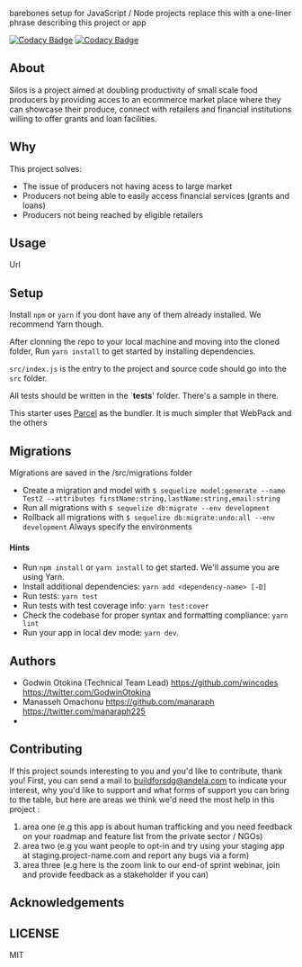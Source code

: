 barebones setup for JavaScript / Node projects replace this with a one-liner phrase describing this project or app

[![Codacy Badge](https://api.codacy.com/project/badge/Grade/0b562338c37b419899e6aef6454682f2)](https://app.codacy.com/gh/BuildForSDG/silos?utm_source=github.com&utm_medium=referral&utm_content=BuildForSDG/silos&utm_campaign=Badge_Grade_Settings)
[![Codacy Badge](https://img.shields.io/badge/Code%20Quality-D-red)](https://img.shields.io/badge/Code%20Quality-D-red)


## About

Silos is  a project aimed at doubling productivity of small scale food producers by providing acces to an ecommerce market place where they can showcase their produce, connect with retailers and financial institutions willing to offer grants and loan facilities.


## Why

This project solves:
- The issue of producers not having acess to large market
- Producers not being able to easily access financial services (grants and loans)
- Producers not being reached by eligible retailers

## Usage
 Url


## Setup

Install `npm` or `yarn` if you dont have any of them already installed. We recommend Yarn though.

After clonning the repo to your local machine and moving into the cloned folder, Run `yarn install` to get started by installing dependencies. 

`src/index.js` is the entry to the project and source code should go into the `src` folder.

All tests should be written in the `__tests__' folder. There's a sample in there.

This starter uses [Parcel](https://parceljs.org/getting_started.html) as the bundler. It is much simpler that WebPack and the others

## Migrations

Migrations are saved in the /src/migrations folder
- Create a migration and model with `$ sequelize model:generate --name Test2 --attributes firstName:string,lastName:string,email:string`
- Run all migrations with `$ sequelize db:migrate --env development`
- Rollback all migrations with `$ sequelize db:migrate:undo:all --env development`
Always specify the environments

#### Hints

- Run `npm install` or `yarn install` to get started. We'll assume you are using Yarn.
- Install additional dependencies: `yarn add <dependency-name> [-D]`
- Run tests: `yarn test`
- Run tests with test coverage info: `yarn test:cover`
- Check the codebase for proper syntax and formatting compliance: `yarn lint`
- Run your app in local dev mode: `yarn dev`. 

## Authors

- Godwin Otokina (Technical Team Lead) https://github.com/wincodes https://twitter.com/GodwinOtokina
- Manasseh Omachonu https://github.com/manaraph https://twitter.com/manaraph225
-

## Contributing
If this project sounds interesting to you and you'd like to contribute, thank you!
First, you can send a mail to buildforsdg@andela.com to indicate your interest, why you'd like to support and what forms of support you can bring to the table, but here are areas we think we'd need the most help in this project :
1.  area one (e.g this app is about human trafficking and you need feedback on your roadmap and feature list from the private sector / NGOs)
2.  area two (e.g you want people to opt-in and try using your staging app at staging.project-name.com and report any bugs via a form)
3.  area three (e.g here is the zoom link to our end-of sprint webinar, join and provide feedback as a stakeholder if you can)

## Acknowledgements



## LICENSE
MIT

